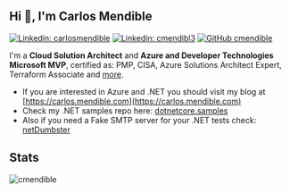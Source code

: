 ## Hi 👋, I'm **Carlos Mendible**

[![Linkedin: carlosmendible](https://img.shields.io/badge/-carlosmendible-blue?style=flat-square&logo=Linkedin&logoColor=white&link=https://www.linkedin.com/in/carlosmendible)](https://www.linkedin.com/in/carlosmendible/)
[![Linkedin: cmendibl3](https://img.shields.io/badge/-cmendibl3-blue?style=flat-square&logo=Twitter&logoColor=white&link=https://twitter.com/cmendibl3)](https://twitter.com/cmendibl3)
[![GitHub cmendible](https://img.shields.io/github/followers/cmendible?label=follow&style=social)](https://github.com/cmendible)

I'm a **Cloud Solution Architect** and **Azure and Developer Technologies Microsoft MVP**, certified as: PMP, CISA, Azure Solutions Architect Expert, Terraform Associate and [more](https://www.credly.com/users/carlos-mendible/badges).

* If you are interested in Azure and .NET you should visit my blog at [https://carlos.mendible.com](https://carlos.mendible.com)
* Check my .NET samples repo here: [dotnetcore.samples](https://github.com/cmendible/dotnetcore.samples)
* Also if you need a Fake SMTP server for your .NET tests check: [netDumbster](https://github.com/cmendible/netdumbster)

## Stats

![cmendible](https://github-readme-stats.vercel.app/api?username=cmendible&count_private=true")
